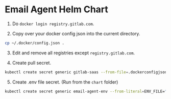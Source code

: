 # Email Agent Helm Chart

1. Do `docker login registry.gitlab.com`.

2. Copy over your docker config json into the current directory.

```bash
cp ~/.docker/config.json .
```

3. Edit and remove all registries except `registry.gitlab.com`.

4. Create pull secret.

```bash
kubectl create secret generic gitlab-saas --from-file=.dockerconfigjson=./config.json --type=kubernetes.io/dockerconfigjson
```

5. Create .env file secret. (Run from the `chart` folder)

```bash
kubectl create secret generic email-agent-env --from-literal=ENV_FILE="$(cat ../api/.env)" --dry-run=client -o yaml | kubectl apply -f -
```
